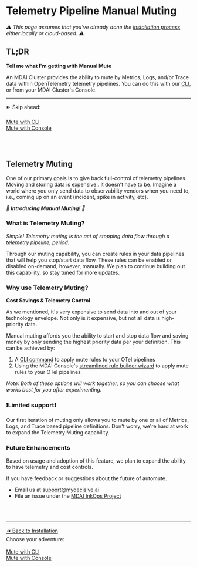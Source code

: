 # Telemetry Pipeline Manual Muting

*⚠️ This page assumes that you've already done the [installation process](../../../../install/installation.md) either locally or cloud-based. ⚠️*

## **TL;DR** 

**Tell me what I'm getting with Manual Mute**

<p>
  An MDAI Cluster provides the ability to mute by Metrics, Logs, and/or Trace data within OpenTelemetry telemetry pipelines. You can do this with our <a href="../../../../install/local/cli-install.md" target="_blank">CLI</a>, or from your MDAI Cluster's Console.
</p> 

----
<div class="right">
  ⏩ Skip ahead: <br /><br />
  <span><a href="./manual-cli.md">Mute with CLI</a></span><br />
  <span><a href="./manual-console.md">Mute with Console</a></span>
</div>


<br /><br />


## Telemetry Muting

One of our primary goals is to give back full-control of telemetry pipelines. Moving and storing data is expensive.. it doesn't have to be. Imagine a world where you only send data to observability vendors when you need to, i.e., coming up on an event (incident, spike in activity, etc). 

***📣 Introducing Manual Muting! 📣***

### What is Telemetry Muting? 

*Simple! Telemetry muting is the act of stopping data flow through a telemetry pipeline, period.*

Through our muting capability, you can create rules in your data pipelines that will help you stop/start data flow. These rules can be enabled or disabled on-demand, however, manually. We plan to continue building out this capability, so stay tuned for more updates.

### Why use Telemetry Muting?

**Cost Savings & Telemetry Control**

As we mentioned, it's very expensive to send data into and out of your technology envelope. Not only is it expensive, but not all data is high-priority data.

Manual muting affords you the ability to start and stop data flow and saving money by only sending the highest priority data per your definition. This can be achieved by: 

1. A [CLI command](https://github.com/DecisiveAI/mdai-cli/blob/main/docs/md/mdai_mute.md) to apply mute rules to your OTel pipelines 
2. Using the MDAI Console's [streamlined rule builder wizard](./manual-console.md) to apply mute rules to your OTel pipelines

*Note: Both of these options will work together, so you can choose what works best for you after experimenting.*

### ❗️Limited support❗️

Our first iteration of muting only allows you to mute by one or all of Metrics, Logs, and Trace based pipeline definitions. Don't worry, we're hard at work to expand the Telemetry Muting capability.


### Future Enhancements

Based on usage and adoption of this feature, we plan to expand the ability to have telemetry and cost controls.

If you have feedback or suggestions about the future of automute. 

* Email us at <a href="mailto:support@mydecisive.ai" target="_blank">support@mydecisive.ai</a>
* File an issue under the <a href="https://github.com/DecisiveAI/mdai-cli/issues/new" target="_blank">MDAI InkOps Project</a>

<br /><br />

----
<div class="left"><a href="../installation.md">⏪ Back to Installation</a></div>
<div class="right">
  Choose your adventure: <br /><br />
  <span><a href="./manual-cli.md">Mute with CLI</a></span><br />
  <span><a href="./manual-console.md">Mute with Console</a></span>
</div>